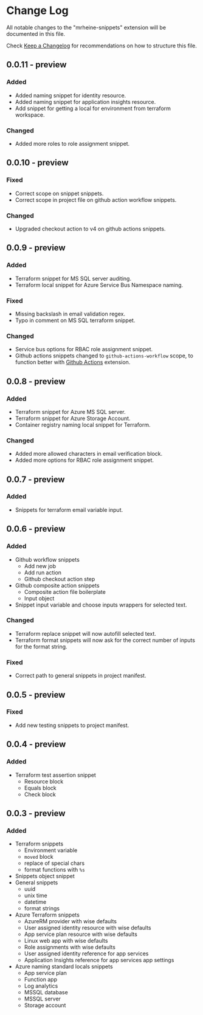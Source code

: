 <!-- markdownlint-disable MD024 -->
# Change Log

All notable changes to the "mrheine-snippets" extension will be documented in this file.

Check [Keep a Changelog](http://keepachangelog.com/) for recommendations on how to structure this file.

## 0.0.11 - preview

### Added

- Added naming snippet for identity resource.
- Added naming snippet for application insights resource.
- Add snippet for getting a local for environment from terraform workspace.

### Changed

- Added more roles to role assignment snippet.

## 0.0.10 - preview

### Fixed

- Correct scope on snippet snippets.
- Correct scope in project file on github action workflow snippets.

### Changed

- Upgraded checkout action to v4 on github actions snippets.

## 0.0.9 - preview

### Added

- Terraform snippet for MS SQL server auditing.
- Terraform local snippet for Azure Service Bus Namespace naming.

### Fixed

- Missing backslash in email validation regex.
- Typo in comment on MS SQL terraform snippet.

### Changed

- Service bus options for RBAC role assignment snippet.
- Github actions snippets changed to `github-actions-workflow` scope, to function better with [Github Actions](https://marketplace.visualstudio.com/items?itemName=GitHub.vscode-github-actions) extension.

## 0.0.8 - preview

### Added

- Terraform snippet for Azure MS SQL server.
- Terraform snippet for Azure Storage Account.
- Container registry naming local snippet for Terraform.

### Changed

- Added more allowed characters in email verification block.
- Added more options for RBAC role assignment snippet.

## 0.0.7 - preview

### Added

- Snippets for terraform email variable input.

## 0.0.6 - preview

### Added

- Github workflow snippets
  - Add new job
  - Add run action
  - Github checkout action step
- Github composite action snippets
  - Composite action file boilerplate
  - Input object
- Snippet input variable and choose inputs wrappers for selected text.

### Changed

- Terraform replace snippet will now autofill selected text.
- Terraform format snippets will now ask for the correct number of inputs for the format string.

### Fixed

- Correct path to general snippets in project manifest.

## 0.0.5 - preview

### Fixed

- Add new testing snippets to project manifest.

## 0.0.4 - preview

### Added

- Terraform test assertion snippet
  - Resource block
  - Equals block
  - Check block

## 0.0.3 - preview

### Added

- Terraform snippets
  - Environment variable
  - `moved` block
  - replace of special chars
  - format functions with `%s`
- Snippets object snippet
- General snippets
  - uuid
  - unix time
  - datetime
  - format strings
- Azure Terraform snippets
  - AzureRM provider with wise defaults
  - User assigned identity resource with wise defaults
  - App service plan resource with wise defaults
  - Linux web app with wise defaults
  - Role assignments with wise defaults
  - User assigned identity reference for app services
  - Application Insights reference for app services app settings
- Azure naming standard locals snippets
  - App service plan
  - Function app
  - Log analytics
  - MSSQL database
  - MSSQL server
  - Storage account
